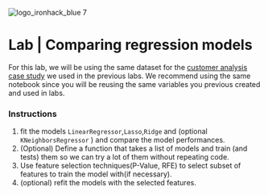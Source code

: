 ![logo_ironhack_blue 7](https://user-images.githubusercontent.com/23629340/40541063-a07a0a8a-601a-11e8-91b5-2f13e4e6b441.png)

# Lab | Comparing regression models


For this lab, we will be using the same dataset for the [customer analysis case study](https://github.com/raafat-hantoush/IH_RH_DA_FT_MAY_2022/blob/main/Class_Materials/Case_Studies/Customer_Analysis_Case_Study/Lab_Customer_Analysis_Case_Study.md) we used in the previous labs. We recommend using the same notebook since you will be reusing the same variables you previous created and used in labs. 

### Instructions

1. fit the models  `LinearRegressor`,`Lasso`,`Ridge` and (optional `KNeighborsRegressor` ) and compare the model performances. 
2. (Optional) Define a function that takes a list of models and train (and tests) them so we can try a lot of them without repeating code.
3. Use feature selection techniques(P-Value, RFE) to select subset of features to train the model with(if necessary).
4. (optional) refit the models with the selected features.
